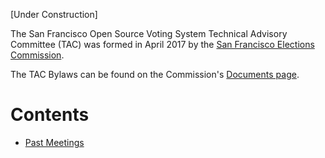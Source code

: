 [Under Construction]

The San Francisco Open Source Voting System Technical Advisory Committee
(TAC) was formed in April 2017 by the [San Francisco
Elections Commission](http://sfgov.org/electionscommission/).

The TAC Bylaws can be found on the Commission's
[Documents page](http://sfgov.org/electionscommission/documents).

# Contents

- [Past Meetings](past-meetings)

